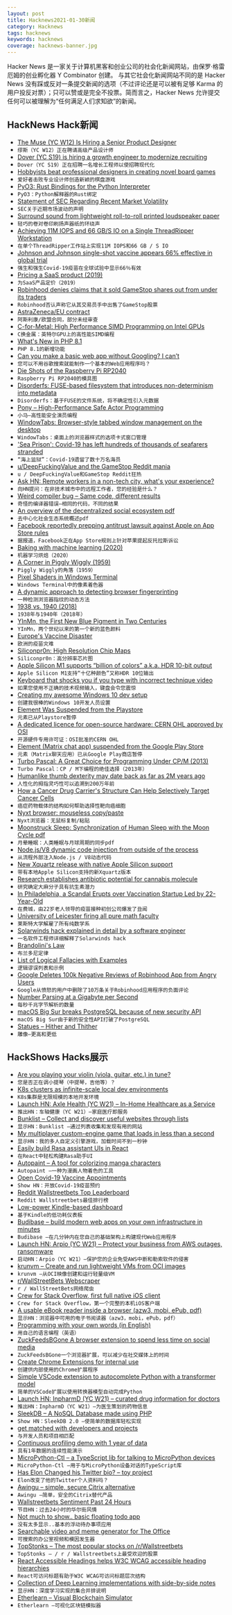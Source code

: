 ```yaml
---
layout: post
title: Hacknews2021-01-30新闻
category: Hacknews
tags: hacknews
keywords: hacknews
coverage: hacknews-banner.jpg
---
```


Hacker News 是一家关于计算机黑客和创业公司的社会化新闻网站，由保罗·格雷厄姆的创业孵化器 Y Combinator 创建。
与其它社会化新闻网站不同的是 Hacker News 没有踩或反对一条提交新闻的选项（不过评论还是可以被有足够 Karma 的用户投反对票）；只可以赞或是完全不投票。简而言之，Hacker News 允许提交任何可以被理解为“任何满足人们求知欲”的新闻。

## HackNews Hack新闻


- [The Muse (YC W12) Is Hiring a Senior Product Designer](https://www.themuse.com/jobs/themuse/senior-product-designer)
- `缪斯（YC W12）正在聘请高级产品设计师`
- [Dover (YC S19) is hiring a growth engineer to modernize recruiting](https://www.dover.io/open-roles/growth-engineer)
- `Dover（YC S19）正在招聘一名增长工程师以使招聘现代化`
- [Hobbyists beat professional designers in creating novel board games](https://www.sciencedirect.com/science/article/pii/S0048733320302481)
- `爱好者击败专业设计师创造新颖的棋盘游戏`
- [PyO3: Rust Bindings for the Python Interpreter](https://github.com/PyO3/pyo3)
- `PyO3：Python解释器的Rust绑定`
- [Statement of SEC Regarding Recent Market Volatility](https://www.sec.gov/news/public-statement/joint-statement-market-volatility-2021-01-29)
- `SEC关于近期市场波动的声明`
- [Surround sound from lightweight roll-to-roll printed loudspeaker paper](https://phys.org/news/2021-01-lightweight-roll-to-roll-loudspeaker-paper.html)
- `轻巧的卷对卷印刷扬声器纸的环绕声`
- [Achieving 11M IOPS and 66 GB/S IO on a Single ThreadRipper Workstation](https://tanelpoder.com/posts/11m-iops-with-10-ssds-on-amd-threadripper-pro-workstation/)
- `在单个ThreadRipper工作站上实现11M IOPS和66 GB / S IO`
- [Johnson and Johnson single-shot vaccine appears 66% effective in global trial](https://www.cbc.ca/news/health/johnson-johnson-covid-vaccine-trial-1.5893009)
- `强生和强生Covid-19疫苗在全球试验中显示66％有效`
- [Pricing a SaaS product (2019)](https://www.bannerbear.com/blog/don-t-charge-a-month-for-your-product/)
- `为SaaS产品定价（2019）`
- [Robinhood denies claims that it sold GameStop shares out from under its traders](https://www.theverge.com/2021/1/28/22254857/robinhood-gamestop-amc-shares-sold-surprised-users)
- `Robinhood否认声称它从其交易员手中出售了GameStop股票`
- [AstraZeneca/EU contract](https://fragdenstaat.de/dokumente/8409-apa_-_astrazeneca/)
- `阿斯利康/欧盟合同，部分未经审查`
- [C-for-Metal: High Performance SIMD Programming on Intel GPUs](https://arxiv.org/abs/2101.11049)
- `C换金属：英特尔GPU上的高性能SIMD编程`
- [What's New in PHP 8.1](https://stitcher.io/blog/new-in-php-81)
- `PHP 8.1的新增功能`
- [Can you make a basic web app without Googling? I can’t](https://web.eecs.utk.edu/~azh/blog/webappwithoutgoogling.html)
- `您可以不用谷歌搜索就能制作一个基本的Web应用程序吗？`
- [Die Shots of the Raspberry Pi RP2040](https://twitter.com/johndmcmaster/status/1355092011829719046)
- `Raspberry Pi RP2040的模具图`
- [Disorderfs: FUSE-based filesystem that introduces non-determinism into metadata](https://salsa.debian.org/reproducible-builds/disorderfs)
- `Disorderfs：基于FUSE的文件系统，将不确定性引入元数据`
- [Pony – High-Performance Safe Actor Programming](https://www.ponylang.io/discover/)
- `小马–高性能安全演员编程`
- [WindowTabs: Browser-style tabbed window management on the desktop](https://github.com/leafOfTree/WindowTabs)
- `WindowTabs：桌面上的浏览器样式的选项卡式窗口管理`
- ['Sea Prison': Covid-19 has left hundreds of thousands of seafarers stranded](https://www.npr.org/2021/01/29/959626340/-sea-prison-covid-19-has-left-hundreds-of-thousands-of-seafarers-stranded)
- `“海上监狱”：Covid-19遗留了数十万名海员`
- [u/DeepFuckingValue and the GameStop Reddit mania](https://www.wsj.com/articles/keith-gill-drove-the-gamestop-reddit-mania-he-talked-to-the-journal-11611931696)
- `u / DeepFuckingValue和GameStop Reddit狂热`
- [Ask HN: Remote workers in a non-tech city, what's your experience?](item?id=25962178)
- `向HN提问：在非技术城市中的远程工作者，您的经验是什么？`
- [Weird compiler bug – Same code, different results](https://blog.zaita.com/mingw64-compiler-bug/)
- `奇怪的编译器错误–相同的代码，不同的结果`
- [An overview of the decentralized social ecosystem pdf](https://matrix.org/_matrix/media/r0/download/twitter.modular.im/981b258141aa0b197804127cd2f7d298757bad20)
- `去中心化社会生态系统概述pdf`
- [Facebook reportedly prepping antitrust lawsuit against Apple on App Store rules](https://www.businessinsider.com/facebook-apple-antitrust-lawsuit-app-store-2021-1)
- `据报道，Facebook正在App Store规则上针对苹果提起反托拉斯诉讼`
- [Baking with machine learning (2020)](https://sararobinson.dev/2020/04/30/baking-machine-learning.html)
- `机器学习烘焙（2020）`
- [A Corner in Piggly Wiggly (1959)](https://www.newyorker.com/magazine/1959/06/06/a-corner-in-piggly-wiggly)
- `Piggly Wiggly的角落（1959）`
- [Pixel Shaders in Windows Terminal](https://github.com/microsoft/terminal/tree/main/samples/PixelShaders)
- `Windows Terminal中的像素着色器`
- [A dynamic approach to detecting browser fingerprinting](https://cujo.com/building-an-advanced-fingerprinting-detector-ai/)
- `一种检测浏览器指纹的动态方法`
- [1938 vs. 1940 (2018)](https://pecaquet.com/2018/10/08/1938-vs-1940/)
- `1938年与1940年（2018年）`
- [YInMn, the First New Blue Pigment in Two Centuries](https://hyperallergic.com/615971/meet-yinmn-the-first-new-shade-of-blue-in-two-centuries/)
- `YInMn，两个世纪以来的第一个新的蓝色颜料`
- [Europe's Vaccine Disaster](https://www.spiegel.de/international/europe/europe-s-vaccine-disaster-commission-president-ursula-von-der-leyen-seeking-to-duck-responsibility-a-1197547d-6219-4438-9d69-b76e64701802)
- `欧洲的疫苗灾难`
- [Siliconpr0n: High Resolution Chip Maps](https://siliconpr0n.org/map/)
- `Siliconpr0n：高分辨率芯片图`
- [Apple Silicon M1 supports “billion of colors” a.k.a. HDR 10-bit output](https://singhkays.com/blog/apple-silicon-m1-hdr-10bit-billion-colors/)
- `Apple Silicon M1支持“十亿种颜色”又称HDR 10位输出`
- [Keyboard that shocks you if you type with incorrect technique video](https://www.youtube.com/watch?v=yxUM_wt-jB4)
- `如果您使用不正确的技术视频输入，键盘会令您震惊`
- [Creating my awesome Windows 10 dev setup](https://chimerical.ca/posts/creating-my-awesome-windows-10-dev-setup/)
- `创建我很棒的Windows 10开发人员设置`
- [Element Was Suspended from the Playstore](https://play.google.com/store/apps/details?id=im.vector.app)
- `元素已从Playstore暂停`
- [A dedicated licence for open-source hardware: CERN OHL approved by OSI](https://www.theregister.com/2021/01/29/cern_ohl_approved/)
- `开源硬件专用许可证：OSI批准的CERN OHL`
- [Element (Matrix chat app) suspended from the Google Play Store](https://twitter.com/element_hq/status/1355290296947499013)
- `元素（Matrix聊天应用）已从Google Play商店暂停`
- [Turbo Pascal: A Great Choice for Programming Under CP/M (2013)](https://techtinkering.com/2013/03/05/turbo-pascal-a-great-choice-for-programming-under-cpm/)
- `Turbo Pascal：CP / M下编程的绝佳选择（2013年）`
- [Humanlike thumb dexterity may date back as far as 2M years ago](https://www.sciencenews.org/article/humanlike-thumb-dexterity-hominid-evolution)
- `人性化的拇指灵巧性可以追溯到200万年前`
- [How a Cancer Drug Carrier's Structure Can Help Selectively Target Cancer Cells](https://www.tus.ac.jp/en/mediarelations/archive/20210126_1212.html)
- `癌症药物载体的结构如何帮助选择性靶向癌细胞`
- [Nyxt browser: mouseless copy/paste](https://nyxt.atlas.engineer/article/visual-mode.org)
- `Nyxt浏览器：无鼠标复制/粘贴`
- [Moonstruck Sleep: Synchronization of Human Sleep with the Moon Cycle pdf](https://www.biorxiv.org/content/biorxiv/early/2020/06/02/2020.06.01.128728.full.pdf)
- `月晕睡眠：人类睡眠与月球周期的同步pdf`
- [Node.js/V8 dynamic code injection from outside of the process](https://blog.sqreen.com/remote-debugging-nodejs-runtime-code-injection/)
- `从流程外部注入Node.js / V8动态代码`
- [New Xquartz release with native Apple Silicon support](https://www.mail-archive.com/xquartz-dev@lists.macosforge.org/msg01027.html)
- `带有本地Apple Silicon支持的新Xquartz版本`
- [Research establishes antibiotic potential for cannabis molecule](https://www.uq.edu.au/news/node/128097)
- `研究确定大麻分子具有抗生素潜力`
- [In Philadelphia, a Scandal Erupts over Vaccination Startup Led by 22-Year-Old](https://www.npr.org/sections/health-shots/2021/01/29/962143659/in-philadelphia-a-scandal-erupts-over-vaccination-start-up-led-by-22-year-old)
- `在费城，由22岁老人领导的疫苗接种初创公司爆发了丑闻`
- [University of Leicester firing all pure math faculty](https://twitter.com/wtgowers/status/1355184163020804099)
- `莱斯特大学解雇了所有纯数学系`
- [Solarwinds hack explained in detail by a software engineer](https://lavpatel.com/solarwinds-hack-explained-by-engineer/)
- `一名软件工程师详细解释了Solarwinds hack`
- [Brandolini's Law](https://en.wikipedia.org/wiki/Brandolini%27s_law)
- `布兰多尼定律`
- [List of Logical Fallacies with Examples](https://www.logicalfallacies.org/)
- `逻辑谬误列表和示例`
- [Google Deletes 100k Negative Reviews of Robinhood App from Angry Users](https://gizmodo.com/google-deletes-100-000-negative-reviews-of-robinhood-ap-1846156699)
- `Google从愤怒的用户中删除了10万条关于Robinhood应用程序的负面评论`
- [Number Parsing at a Gigabyte per Second](https://lemire.me/blog/2021/01/29/number-parsing-at-a-gigabyte-per-second/)
- `每秒千兆字节解析的数量`
- [macOS Big Sur breaks PostgreSQL because of new security API](https://github.com/PostgresApp/PostgresApp/issues/610)
- `macOS Big Sur由于新的安全性API打破了PostgreSQL`
- [Statues – Hither and Thither](https://vanderkrogt.net/statues/index.php)
- `雕像–更高和更低`


## HackShows Hacks展示

- [ Are you playing your violin (viola, guitar, etc.) in tune?](https://ctrager.github.io/pitch.html)
- `您是否正在调小提琴（中提琴，吉他等）？`
- [ K8s clusters as infinite-scale local dev environments](https://www.getambassador.io/infinite-scale-development-environments/)
- `K8s集群是无限规模的本地开发环境`
- [Launch HN: Axle Health (YC W21) – In-Home Healthcare as a Service](item?id=25930061)
- `推出HN：车轴健康（YC W21）–家庭医疗即服务`
- [ Bunklist – Collect and discover useful websites through lists](https://bunklist.com)
- `显示HN：Bunklist –通过列表收集和发现有用的网站`
- [ My multiplayer custom-engine game that loads in less than a second](http://vnav.io)
- `显示HN：我的多人自定义引擎游戏，加载时间不到一秒钟`
- [ Easily build Rasa assistant UIs in React](https://www.npmjs.com/package/react-rasa-assistant)
- `在React中轻松构建Rasa助手UI`
- [ Autopaint – A tool for colorizing manga characters](https://creart.innovrepublic.com/)
- `Autopaint –一种为漫画人物着色的工具`
- [ Open Covid-19 Vaccine Appointments](https://getmyvaccine.org/)
- `Show HN：开放Covid-19疫苗预约`
- [ Reddit Wallstreetbets Top Leaderboard](https://stonks.news/wsb/summary/)
- `Reddit Wallstreetbets最佳排行榜`
- [ Low-power Kindle-based dashboard](https://github.com/pascalw/kindle-dash)
- `基于Kindle的低功耗仪表板`
- [ Budibase – build modern web apps on your own infrastructure in minutes](https://github.com/Budibase/budibase)
- `Budibase –在几分钟内在您自己的基础架构上构建现代Web应用程序`
- [Launch HN: Arpio (YC W21) – Protect your business from AWS outages, ransomware](item?id=25941082)
- `启动HN：Arpio（YC W21）–保护您的企业免受AWS中断和勒索软件的侵害`
- [ krunvm – Create and run lightweight VMs from OCI images](https://github.com/slp/krunvm/)
- `krunvm –从OCI映像创建和运行轻量级VM`
- [ r/WallStreetBets Webscraper](https://github.com/rmcsqrd/yolo-scrape)
- `r / WallStreetBets网络爬虫`
- [ Crew for Stack Overflow, first full native iOS client](https://apps.apple.com/it/app/crew-for-stack-overflow/id1547171709?l=en)
- `Crew for Stack Overflow，第一个完整的本机iOS客户端`
- [ A usable eBook reader inside a browser (azw3, mobi, ePub, pdf)](https://www.loudreader.com)
- `显示HN：浏览器中可用的电子书阅读器（azw3，mobi，ePub，pdf）`
- [ Programming with your own words (in English)](item?id=25945567)
- `用自己的语言编程（英语）`
- [ ZuckFeedsBGone A browser extension to spend less time on social media](https://github.com/lawrencehook/ZuckFeedsBGone)
- `ZuckFeedsBGone一个浏览器扩展，可以减少在社交媒体上的时间`
- [ Create Chrome Extensions for internal use](https://extension.dev)
- `创建供内部使用的Chrome扩展程序`
- [ Simple VSCode extension to autocomplete Python with a transformer model](item?id=25952573)
- `简单的VSCode扩展以使用转换器模型自动完成Python`
- [Launch HN: InpharmD (YC W21) – curated drug information for doctors](item?id=25957775)
- `推出HN：InpharmD（YC W21）–为医生策划的药物信息`
- [ SleekDB – A NoSQL Database made using PHP](https://sleekdb.github.io/)
- `Show HN：SleekDB 2.0 –使简单的数据库轻松实现`
- [ get matched with developers and projects](https://connectdome.com)
- `与开发人员和项目相匹配`
- [ Continuous profiling demo with 1 year of data](https://demo.pyroscope.io/?name=hotrod.golang.driver%7B%7D&from=now-1y)
- `具有1年数据的连续性能演示`
- [ MicroPython-Ctl – a TypeScript lib for talking to MicroPython devices](https://www.metachris.com/2021/01/micropython-ctl-a-typescript-library-for-talking-to-micropython-devices/)
- `MicroPython-Ctl –用于与MicroPython设备对话的TypeScript库`
- [ Has Elon Changed his Twitter bio? – toy project](https://www.elonchangedhisbio.com/)
- `Elon改变了他的Twitter个人资料吗？ `
- [ Awingu – simple, secure Citrix alternative](https://www.awingu.com)
- `Awingu –简单，安全的Citrix替代产品`
- [ Wallstreetbets Sentiment Past 24 Hours](https://wsbsentiment.io/)
- `节目HN：过去24小时的华尔街风情`
- [ Not much to show.. basic floating todo app](https://github.com/soheil/NoteTop)
- `没有太多显示..基本的浮动待办事项应用`
- [ Searchable video and meme generator for The Office](https://www.mikescerealshack.co)
- `可搜索的办公室视频和模因发生器`
- [ TopStonks – The most popular stocks on /r/Wallstreetbets](https://topstonks.com)
- `TopStonks – / r / Wallstreetbets上最受欢迎的股票`
- [ React Accessible Headings helps W3C WCAG accessible heading hierarchies](https://www.npmjs.com/package/react-accessible-headings)
- `React可访问标题有助于W3C WCAG可访问标题层次结构`
- [ Collection of Deep Learning implementations with side-by-side notes](https://nn.labml.ai)
- `显示HN：深度学习实现的集合并排说明`
- [ Etherlearn – Visual Blockchain Simulator](https://etherlearn.cryptizens.io)
- `Etherlearn –可视化区块链模拟器`

